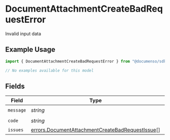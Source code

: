 # DocumentAttachmentCreateBadRequestError

Invalid input data

## Example Usage

```typescript
import { DocumentAttachmentCreateBadRequestError } from "@documenso/sdk-typescript/models/errors";

// No examples available for this model
```

## Fields

| Field                                                                                                              | Type                                                                                                               | Required                                                                                                           | Description                                                                                                        |
| ------------------------------------------------------------------------------------------------------------------ | ------------------------------------------------------------------------------------------------------------------ | ------------------------------------------------------------------------------------------------------------------ | ------------------------------------------------------------------------------------------------------------------ |
| `message`                                                                                                          | *string*                                                                                                           | :heavy_check_mark:                                                                                                 | N/A                                                                                                                |
| `code`                                                                                                             | *string*                                                                                                           | :heavy_check_mark:                                                                                                 | N/A                                                                                                                |
| `issues`                                                                                                           | [errors.DocumentAttachmentCreateBadRequestIssue](../../models/errors/documentattachmentcreatebadrequestissue.md)[] | :heavy_minus_sign:                                                                                                 | N/A                                                                                                                |